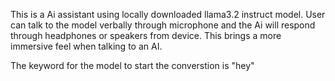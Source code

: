 This is a Ai assistant using locally downloaded llama3.2 instruct model. User can talk to the model verbally through microphone and the Ai will respond through headphones or speakers from device. This brings a more immersive feel when talking to an AI.

The keyword for the model to start the converstion is "hey"

